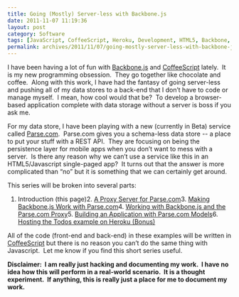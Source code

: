 ```yaml
---
title: Going (Mostly) Server-less with Backbone.js
date: 2011-11-07 11:19:36
layout: post
category: Software
tags: [JavaScript, CoffeeScript, Heroku, Development, HTML5, Backbone, Node.js, Parse.com, Technology, Web]
permalink: archives/2011/11/07/going-mostly-server-less-with-backbone-js/
---
```


I have been having a lot of fun with [Backbone.js](http://documentcloud.github.com/backbone/) and [CoffeeScript](http://jashkenas.github.com/coffee-script/) lately.&#160; It is my new programming obsession.&#160; They go together like chocolate and coffee.&#160; Along with this work, I have had the fantasy of going server-less and pushing all of my data stores to a back-end that I don’t have to code or manage myself.&#160; I mean, how cool would that be?&#160; To develop a browser-based application complete with data storage without a server is boss if you ask me.

For my data store, I have been playing with a new (currently in Beta) service called [Parse.com](https://www.parse.com/).&#160; Parse.com gives you a schema-less data store -- a place to put your stuff with a REST API.&#160; They are focusing on being the persistence layer for mobile apps when you don’t want to mess with a server.&#160; Is there any reason why we can’t use a service like this in an HTML5/Javascript single-paged app?&#160; It turns out that the answer is more complicated than “no” but it is something that we can certainly get around.&#160; 

This series will be broken into several parts:

1.  Introduction (this page)2.  [A Proxy Server for Parse.com](http://houseofbilz.com/archives/2011/11/07/a-proxy-server-for-parse-com/)3.  [Making Backbone.js Work with Parse.com](http://houseofbilz.com/archives/2011/11/07/making-backbone-js-work-with-parse-com/)4.  [Working with Backbone.js and the Parse.com Proxy](http://houseofbilz.com/archives/2011/11/09/working-with-backbone-js-and-the-parse-com-proxy/)5.  [Building an Application with Parse.com Models](http://houseofbilz.com/archives/2011/11/30/an-example-backboneparse-com-app/)6.  [Hosting the Todos example on Heroku (Bonus)](http://houseofbilz.com/archives/2011/11/30/hosting-the-todos-example-on-heroku/)  

All of the code (front-end and back-end) in these examples will be written in [CoffeeScript](http://jashkenas.github.com/coffee-script/) but there is no reason you can’t do the same thing with Javascript.&#160; Let me know if you find this short series useful.&#160; 

**Disclaimer:&#160; I am really just hacking and documenting my work.&#160; I have no idea how this will perform in a real-world scenario.&#160; It is a thought experiment.&#160; If anything, this is really just a place for me to document my work.**